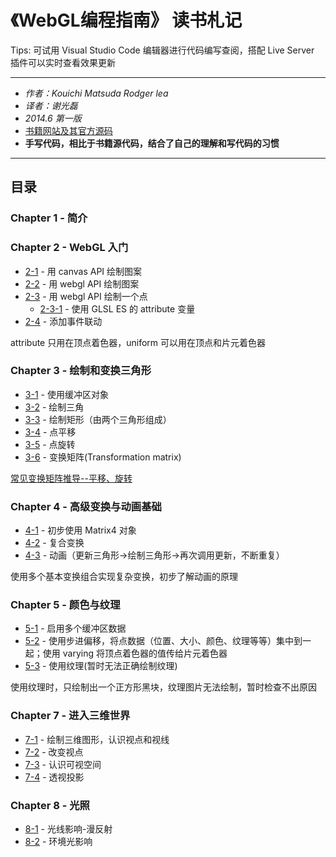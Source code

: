 # 《WebGL编程指南》 读书札记

Tips: 可试用 Visual Studio Code 编辑器进行代码编写查阅，搭配 Live Server 插件可以实时查看效果更新

***
* *作者：Kouichi Matsuda Rodger lea*
* *译者：谢光磊*
* *2014.6 第一版*
* [书籍网站及其官方源码](https://sites.google.com/site/webglbook/)
* **手写代码，相比于书籍源代码，结合了自己的理解和写代码的习惯**
***

## 目录
### Chapter 1 - 简介
### Chapter 2 - WebGL 入门
* [2-1](./02/2-1.js) - 用 canvas API 绘制图案
* [2-2](./02/2-2.js) - 用 webgl API 绘制图案
* [2-3](./02/2-3.js) - 用 webgl API 绘制一个点
  * [2-3-1](./02/2-3-1.js) - 使用 GLSL ES 的 attribute 变量
* [2-4](./02/2-4.js) - 添加事件联动
  
attribute 只用在顶点着色器，uniform 可以用在顶点和片元着色器

### Chapter 3 - 绘制和变换三角形
* [3-1](./03/3-1.js) - 使用缓冲区对象
* [3-2](./03/3-2.js) - 绘制三角
* [3-3](./03/3-3.js) - 绘制矩形（由两个三角形组成）
* [3-4](./03/3-4.js) - 点平移
* [3-5](./03/3-5.js) - 点旋转
* [3-6](./03/3-6.js) - 变换矩阵(Transformation matrix)

[常见变换矩阵推导--平移、旋转](./assets/transformationMatrix.jpg)

### Chapter 4 - 高级变换与动画基础
* [4-1](./04/4-1.js) - 初步使用 Matrix4 对象
* [4-2](./04/4-2.js) - 复合变换
* [4-3](./04/4-3.js) - 动画（更新三角形->绘制三角形->再次调用更新，不断重复）

使用多个基本变换组合实现复杂变换，初步了解动画的原理

### Chapter 5 - 颜色与纹理
* [5-1](05/5-1.js) - 启用多个缓冲区数据
* [5-2](05/5-2.js) - 使用步进偏移，将点数据（位置、大小、颜色、纹理等等）集中到一起；使用 varying 将顶点着色器的值传给片元着色器
* [5-3](05/5-3.js) - 使用纹理(暂时无法正确绘制纹理)

使用纹理时，只绘制出一个正方形黑块，纹理图片无法绘制，暂时检查不出原因

### Chapter 7 - 进入三维世界
* [7-1](07/7-1.js) - 绘制三维图形，认识视点和视线
* [7-2](07/7-2.js) - 改变视点
* [7-3](07/7-3.js) - 认识可视空间
* [7-4](07/7-4.js) - 透视投影

### Chapter 8 - 光照
* [8-1](08/8-1.js) - 光线影响-漫反射
* [8-2](08/8-2.js) - 环境光影响